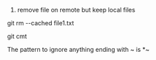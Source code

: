 1. remove file on remote but keep local files

git rm --cached file1.txt

git cmt

The pattern to ignore anything ending with ~ is *~ 
